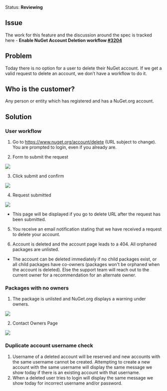 Status: **Reviewing**

## Issue
The work for this feature and the discussion around the spec is tracked here - **Enable NuGet Account Deletion workflow [#3204](https://github.com/NuGet/NuGetGallery/issues/3204)**


##  Problem
Today there is no option for a user to delete their NuGet account. If we get a valid request to delete an account, we don’t have a workflow to do it.

## Who is the customer?
Any person or entity which has registered and has a NuGet.org account.

## Solution

### User workflow
1. Go to https://www.nuget.org/account/delete (URL subject to change). You are prompted to login, even if you already are.

2. Form to submit the request

![](https://github.com/NuGet/Home/blob/dev/resources/AccountDeletionWorkflow/v2/Account_delete_01.png)

3. Click submit and confirm

![](https://github.com/NuGet/Home/blob/dev/resources/AccountDeletionWorkflow/v2/Account_delete_02.png)

4. Request submitted

![](https://github.com/NuGet/Home/blob/dev/resources/AccountDeletionWorkflow/v2/Account_delete_03.png)

* This page will be displayed if you go to delete URL after the request has been submitted.

5. You receive an email notification stating that we have received a request to delete your account.

6. Account is deleted and the account page leads to a 404. All orphaned packages are unlisted.

* The account can be deleted immediately if no child packages exist, or all child packages have co-owners (packages won't be orphaned when the account is deleted). Else the support team will reach out to the current owner for a recommendation for an alternate owner. 

### Packages with no owners

1. The package is unlisted and NuGet.org displays a warning under owners.

![](https://github.com/NuGet/Home/blob/dev/resources/AccountDeletionWorkflow/v2/Account_delete_05.png)

2. Contact Owners Page

![](https://github.com/NuGet/Home/blob/dev/resources/AccountDeletionWorkflow/v2/Account_delete_06.png)

### Duplicate account username check
1. Username of a deleted account will be reserved and new accounts with the same username cannot be created. Attempting to create a new account with the same username will display the same message we show today if there is an existing account with that username.
2. When a deleted user tries to login will display the same message we show today for incorrect username and/or password.



